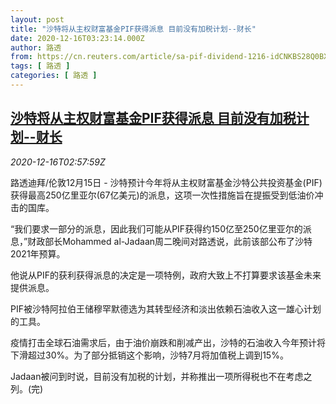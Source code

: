 ```yaml
---
layout: post
title: "沙特将从主权财富基金PIF获得派息 目前没有加税计划--财长"
date: 2020-12-16T03:23:14.000Z
author: 路透
from: https://cn.reuters.com/article/sa-pif-dividend-1216-idCNKBS28Q0BX
tags: [ 路透 ]
categories: [ 路透 ]
---
```

<!--1608088994000-->
[沙特将从主权财富基金PIF获得派息 目前没有加税计划--财长](https://cn.reuters.com/article/sa-pif-dividend-1216-idCNKBS28Q0BX)
------

<div>
<div><i>2020-12-16T02:57:59Z</i></div><p>路透迪拜/伦敦12月15日 - 沙特预计今年将从主权财富基金沙特公共投资基金(PIF)获得最高250亿里亚尔(67亿美元)的派息，这项一次性措施旨在提振受到低油价冲击的国库。</p><p>“我们要求一部分的派息，因此我们可能从PIF获得约150亿至250亿里亚尔的派息，”财政部长Mohammed al-Jadaan周二晚间对路透说，此前该部公布了沙特2021年预算。</p><p>他说从PIF的获利获得派息的决定是一项特例，政府大致上不打算要求该基金未来提供派息。</p><p>PIF被沙特阿拉伯王储穆罕默德选为其转型经济和淡出依赖石油收入这一雄心计划的工具。</p><p>疫情打击全球石油需求后，由于油价崩跌和削减产出，沙特的石油收入今年预计将下滑超过30%。为了部分抵销这个影响，沙特7月将加值税上调到15%。</p><p>Jadaan被问到时说，目前没有加税的计划，并称推出一项所得税也不在考虑之列。(完)</p>
</div>
